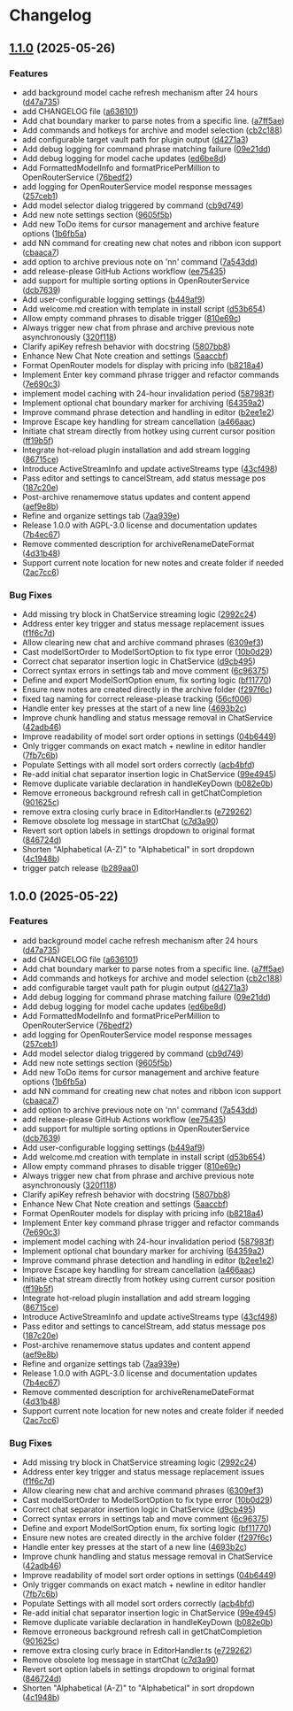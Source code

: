 # Changelog

## [1.1.0](https://github.com/aarons/obsidian-simple-chat/compare/simple-note-chat-v1.0.0...simple-note-chat-v1.1.0) (2025-05-26)


### Features

* add background model cache refresh mechanism after 24 hours ([d47a735](https://github.com/aarons/obsidian-simple-chat/commit/d47a735f05ad5de9c878c4eeb1e0de59e41b6786))
* add CHANGELOG file ([a636101](https://github.com/aarons/obsidian-simple-chat/commit/a63610106cddb478661673842163ba456a4779fc))
* Add chat boundary marker to parse notes from a specific line. ([a7ff5ae](https://github.com/aarons/obsidian-simple-chat/commit/a7ff5ae9c3ef7c481f7ba02eefee6acd9262fa38))
* Add commands and hotkeys for archive and model selection ([cb2c188](https://github.com/aarons/obsidian-simple-chat/commit/cb2c188b83e6f7afb6264c2c0bc00faea404e3e9))
* add configurable target vault path for plugin output ([d4271a3](https://github.com/aarons/obsidian-simple-chat/commit/d4271a3f5e0bb4a3020fd02ad024f19b2d6a6627))
* Add debug logging for command phrase matching failure ([09e21dd](https://github.com/aarons/obsidian-simple-chat/commit/09e21dd2bbfee91814c6c6c78c5e7aaedcb9e2ac))
* Add debug logging for model cache updates ([ed6be8d](https://github.com/aarons/obsidian-simple-chat/commit/ed6be8d4f4f9bf7d949768fdb38d7676c1282787))
* Add FormattedModelInfo and formatPricePerMillion to OpenRouterService ([76bedf2](https://github.com/aarons/obsidian-simple-chat/commit/76bedf2b3261897324a81e3e2305824cbcef0fed))
* add logging for OpenRouterService model response messages ([257ceb1](https://github.com/aarons/obsidian-simple-chat/commit/257ceb19eb191b0d5da51a7ac43446be72045614))
* Add model selector dialog triggered by command ([cb9d749](https://github.com/aarons/obsidian-simple-chat/commit/cb9d749325e48b08212cceedde8abcb74e501607))
* Add new note settings section ([9605f5b](https://github.com/aarons/obsidian-simple-chat/commit/9605f5b5cc61e04c2c874e4b59db049d1c784a71))
* Add new ToDo items for cursor management and archive feature options ([1b6fb5a](https://github.com/aarons/obsidian-simple-chat/commit/1b6fb5a7a796fe8207d1262bea27bbb60b0fb79a))
* add NN command for creating new chat notes and ribbon icon support ([cbaaca7](https://github.com/aarons/obsidian-simple-chat/commit/cbaaca7af97c2c5beaf140372690c015d14f8506))
* add option to archive previous note on 'nn' command ([7a543dd](https://github.com/aarons/obsidian-simple-chat/commit/7a543dd3007c24102b7cd439b80bb3256b1f92e0))
* add release-please GitHub Actions workflow ([ee75435](https://github.com/aarons/obsidian-simple-chat/commit/ee75435c1779f1a4e67e9746cf7e217a85a96c96))
* add support for multiple sorting options in OpenRouterService ([dcb7639](https://github.com/aarons/obsidian-simple-chat/commit/dcb7639ba780f293f32c6958933cade8ea47b435))
* Add user-configurable logging settings ([b449af9](https://github.com/aarons/obsidian-simple-chat/commit/b449af99db31f9035dd9ebe751eda3caa6379384))
* Add welcome.md creation with template in install script ([d53b654](https://github.com/aarons/obsidian-simple-chat/commit/d53b654bb8539eb039271add16eeac1f3e10bf93))
* Allow empty command phrases to disable trigger ([810e69c](https://github.com/aarons/obsidian-simple-chat/commit/810e69c3be3741826cabd6c3f4f993dc01039e6c))
* Always trigger new chat from phrase and archive previous note asynchronously ([320f118](https://github.com/aarons/obsidian-simple-chat/commit/320f1185ff56eb966e2a9350f81632f694339cbc))
* Clarify apiKey refresh behavior with docstring ([5807bb8](https://github.com/aarons/obsidian-simple-chat/commit/5807bb8713b82671ebdd11696d838ce71071d1f4))
* Enhance New Chat Note creation and settings ([5aaccbf](https://github.com/aarons/obsidian-simple-chat/commit/5aaccbf75dea94ce426615bc85e6f70443273382))
* Format OpenRouter models for display with pricing info ([b8218a4](https://github.com/aarons/obsidian-simple-chat/commit/b8218a46ca8f364151c4c59d4f0091705f83640f))
* Implement Enter key command phrase trigger and refactor commands ([7e690c3](https://github.com/aarons/obsidian-simple-chat/commit/7e690c3ca07630ac9df62b514692a43475b0118c))
* implement model caching with 24-hour invalidation period ([587983f](https://github.com/aarons/obsidian-simple-chat/commit/587983f02fd65e80413e52f56068ae3f65c97725))
* Implement optional chat boundary marker for archiving ([64359a2](https://github.com/aarons/obsidian-simple-chat/commit/64359a2a2453acff3111d5d3a95d311950851379))
* Improve command phrase detection and handling in editor ([b2ee1e2](https://github.com/aarons/obsidian-simple-chat/commit/b2ee1e29d9e888dc605436d49b2ef11f73c2baaa))
* Improve Escape key handling for stream cancellation ([a466aac](https://github.com/aarons/obsidian-simple-chat/commit/a466aac01ec3c687eb8a3454b3aefa8b0a2a2b5d))
* Initiate chat stream directly from hotkey using current cursor position ([ff19b5f](https://github.com/aarons/obsidian-simple-chat/commit/ff19b5f2f8b700dcbe8f7772ca26159631521b07))
* Integrate hot-reload plugin installation and add stream logging ([86715ce](https://github.com/aarons/obsidian-simple-chat/commit/86715ce72121789d8405f522a7c90ee95c84e24f))
* Introduce ActiveStreamInfo and update activeStreams type ([43cf498](https://github.com/aarons/obsidian-simple-chat/commit/43cf49875800732077b1b78cf047cbaa0231adfe))
* Pass editor and settings to cancelStream, add status message pos ([187c20e](https://github.com/aarons/obsidian-simple-chat/commit/187c20ee5958861769fd8655094c1b87c67c3cc9))
* Post-archive renamemove status updates and content append ([aef9e8b](https://github.com/aarons/obsidian-simple-chat/commit/aef9e8bb6171e40faf11471913edcd3f9a26d5e9))
* Refine and organize settings tab ([7aa939e](https://github.com/aarons/obsidian-simple-chat/commit/7aa939e007b82a79c7d277c7fc407eb6fb238be7))
* Release 1.0.0 with AGPL-3.0 license and documentation updates ([7b4ec67](https://github.com/aarons/obsidian-simple-chat/commit/7b4ec67da86e1567ec6efe75e9b2aac633d95429))
* Remove commented description for archiveRenameDateFormat ([4d31b48](https://github.com/aarons/obsidian-simple-chat/commit/4d31b488a2cd0c0407c161f087b7a33a99c6ce01))
* Support current note location for new notes and create folder if needed ([2ac7cc6](https://github.com/aarons/obsidian-simple-chat/commit/2ac7cc6991841d78cfa321c17b9fc59140a687ef))


### Bug Fixes

* Add missing try block in ChatService streaming logic ([2992c24](https://github.com/aarons/obsidian-simple-chat/commit/2992c24ba146799d06c0e475aa28b08773c41a75))
* Address enter key trigger and status message replacement issues ([f1f6c7d](https://github.com/aarons/obsidian-simple-chat/commit/f1f6c7dc592076c1e8b8fab8e7f9497673065fbd))
* Allow clearing new chat and archive command phrases ([6309ef3](https://github.com/aarons/obsidian-simple-chat/commit/6309ef3d9fff20b01d3c6e0c526b66a5c20f3e56))
* Cast modelSortOrder to ModelSortOption to fix type error ([10b0d29](https://github.com/aarons/obsidian-simple-chat/commit/10b0d2932f6445c24ca448e5e79ae4d5c32c7612))
* Correct chat separator insertion logic in ChatService ([d9cb495](https://github.com/aarons/obsidian-simple-chat/commit/d9cb4953d4c3e8fac69d759b0f2af24332fabd93))
* Correct syntax errors in settings tab and move comment ([6c96375](https://github.com/aarons/obsidian-simple-chat/commit/6c9637594a71cb28af480efd731ee1765bba325e))
* Define and export ModelSortOption enum, fix sorting logic ([bf11770](https://github.com/aarons/obsidian-simple-chat/commit/bf117705addb186492b6a013d4c5744519aaef34))
* Ensure new notes are created directly in the archive folder ([f297f6c](https://github.com/aarons/obsidian-simple-chat/commit/f297f6c18522c0687eb2a5c0924295a2ac671e53))
* fixed tag naming for correct release-please tracking ([56cf006](https://github.com/aarons/obsidian-simple-chat/commit/56cf00636379cc6003e99f53d8ed0cd81c84c8e4))
* Handle enter key presses at the start of a new line ([4693b2c](https://github.com/aarons/obsidian-simple-chat/commit/4693b2cca752d65608494637d042244c79cdc49c))
* Improve chunk handling and status message removal in ChatService ([42adb46](https://github.com/aarons/obsidian-simple-chat/commit/42adb460bf17a7f2b361c5bc35da7037f4c0019b))
* Improve readability of model sort order options in settings ([04b6449](https://github.com/aarons/obsidian-simple-chat/commit/04b6449ef46c9080577fa9e91b49359a1d4febf2))
* Only trigger commands on exact match + newline in editor handler ([7fb7c6b](https://github.com/aarons/obsidian-simple-chat/commit/7fb7c6bb2096f978e33b752573c8a07e0ff896d5))
* Populate Settings with all model sort orders correctly ([acb4bfd](https://github.com/aarons/obsidian-simple-chat/commit/acb4bfdaf3a27bb02188db93938189e6a33a697e))
* Re-add initial chat separator insertion logic in ChatService ([99e4945](https://github.com/aarons/obsidian-simple-chat/commit/99e4945548c059f84483cec27fb6a9cd1d94048c))
* Remove duplicate variable declaration in handleKeyDown ([b082e0b](https://github.com/aarons/obsidian-simple-chat/commit/b082e0b94fc9a5782294a1917b6b4dc6df0ce1a2))
* Remove erroneous background refresh call in getChatCompletion ([901625c](https://github.com/aarons/obsidian-simple-chat/commit/901625c987dc90dc3a42e26795842cdaac011f83))
* remove extra closing curly brace in EditorHandler.ts ([e729262](https://github.com/aarons/obsidian-simple-chat/commit/e729262261da9c9d9d1011f6d5e631957fffc78c))
* Remove obsolete log message in startChat ([c7d3a90](https://github.com/aarons/obsidian-simple-chat/commit/c7d3a9075882e1fbc0fdc1e67b50011c6c9dfdb5))
* Revert sort option labels in settings dropdown to original format ([846724d](https://github.com/aarons/obsidian-simple-chat/commit/846724d83673dd87900dcf217e43c8b90eb18c67))
* Shorten "Alphabetical (A-Z)" to "Alphabetical" in sort dropdown ([4c1948b](https://github.com/aarons/obsidian-simple-chat/commit/4c1948b620d988cc07817c1c44ccbafec890e7ca))
* trigger patch release ([b289aa0](https://github.com/aarons/obsidian-simple-chat/commit/b289aa0069a847cee901d185ba9eac0842584517))

## 1.0.0 (2025-05-22)


### Features

* add background model cache refresh mechanism after 24 hours ([d47a735](https://github.com/aarons/obsidian-simple-chat/commit/d47a735f05ad5de9c878c4eeb1e0de59e41b6786))
* add CHANGELOG file ([a636101](https://github.com/aarons/obsidian-simple-chat/commit/a63610106cddb478661673842163ba456a4779fc))
* Add chat boundary marker to parse notes from a specific line. ([a7ff5ae](https://github.com/aarons/obsidian-simple-chat/commit/a7ff5ae9c3ef7c481f7ba02eefee6acd9262fa38))
* Add commands and hotkeys for archive and model selection ([cb2c188](https://github.com/aarons/obsidian-simple-chat/commit/cb2c188b83e6f7afb6264c2c0bc00faea404e3e9))
* add configurable target vault path for plugin output ([d4271a3](https://github.com/aarons/obsidian-simple-chat/commit/d4271a3f5e0bb4a3020fd02ad024f19b2d6a6627))
* Add debug logging for command phrase matching failure ([09e21dd](https://github.com/aarons/obsidian-simple-chat/commit/09e21dd2bbfee91814c6c6c78c5e7aaedcb9e2ac))
* Add debug logging for model cache updates ([ed6be8d](https://github.com/aarons/obsidian-simple-chat/commit/ed6be8d4f4f9bf7d949768fdb38d7676c1282787))
* Add FormattedModelInfo and formatPricePerMillion to OpenRouterService ([76bedf2](https://github.com/aarons/obsidian-simple-chat/commit/76bedf2b3261897324a81e3e2305824cbcef0fed))
* add logging for OpenRouterService model response messages ([257ceb1](https://github.com/aarons/obsidian-simple-chat/commit/257ceb19eb191b0d5da51a7ac43446be72045614))
* Add model selector dialog triggered by command ([cb9d749](https://github.com/aarons/obsidian-simple-chat/commit/cb9d749325e48b08212cceedde8abcb74e501607))
* Add new note settings section ([9605f5b](https://github.com/aarons/obsidian-simple-chat/commit/9605f5b5cc61e04c2c874e4b59db049d1c784a71))
* Add new ToDo items for cursor management and archive feature options ([1b6fb5a](https://github.com/aarons/obsidian-simple-chat/commit/1b6fb5a7a796fe8207d1262bea27bbb60b0fb79a))
* add NN command for creating new chat notes and ribbon icon support ([cbaaca7](https://github.com/aarons/obsidian-simple-chat/commit/cbaaca7af97c2c5beaf140372690c015d14f8506))
* add option to archive previous note on 'nn' command ([7a543dd](https://github.com/aarons/obsidian-simple-chat/commit/7a543dd3007c24102b7cd439b80bb3256b1f92e0))
* add release-please GitHub Actions workflow ([ee75435](https://github.com/aarons/obsidian-simple-chat/commit/ee75435c1779f1a4e67e9746cf7e217a85a96c96))
* add support for multiple sorting options in OpenRouterService ([dcb7639](https://github.com/aarons/obsidian-simple-chat/commit/dcb7639ba780f293f32c6958933cade8ea47b435))
* Add user-configurable logging settings ([b449af9](https://github.com/aarons/obsidian-simple-chat/commit/b449af99db31f9035dd9ebe751eda3caa6379384))
* Add welcome.md creation with template in install script ([d53b654](https://github.com/aarons/obsidian-simple-chat/commit/d53b654bb8539eb039271add16eeac1f3e10bf93))
* Allow empty command phrases to disable trigger ([810e69c](https://github.com/aarons/obsidian-simple-chat/commit/810e69c3be3741826cabd6c3f4f993dc01039e6c))
* Always trigger new chat from phrase and archive previous note asynchronously ([320f118](https://github.com/aarons/obsidian-simple-chat/commit/320f1185ff56eb966e2a9350f81632f694339cbc))
* Clarify apiKey refresh behavior with docstring ([5807bb8](https://github.com/aarons/obsidian-simple-chat/commit/5807bb8713b82671ebdd11696d838ce71071d1f4))
* Enhance New Chat Note creation and settings ([5aaccbf](https://github.com/aarons/obsidian-simple-chat/commit/5aaccbf75dea94ce426615bc85e6f70443273382))
* Format OpenRouter models for display with pricing info ([b8218a4](https://github.com/aarons/obsidian-simple-chat/commit/b8218a46ca8f364151c4c59d4f0091705f83640f))
* Implement Enter key command phrase trigger and refactor commands ([7e690c3](https://github.com/aarons/obsidian-simple-chat/commit/7e690c3ca07630ac9df62b514692a43475b0118c))
* implement model caching with 24-hour invalidation period ([587983f](https://github.com/aarons/obsidian-simple-chat/commit/587983f02fd65e80413e52f56068ae3f65c97725))
* Implement optional chat boundary marker for archiving ([64359a2](https://github.com/aarons/obsidian-simple-chat/commit/64359a2a2453acff3111d5d3a95d311950851379))
* Improve command phrase detection and handling in editor ([b2ee1e2](https://github.com/aarons/obsidian-simple-chat/commit/b2ee1e29d9e888dc605436d49b2ef11f73c2baaa))
* Improve Escape key handling for stream cancellation ([a466aac](https://github.com/aarons/obsidian-simple-chat/commit/a466aac01ec3c687eb8a3454b3aefa8b0a2a2b5d))
* Initiate chat stream directly from hotkey using current cursor position ([ff19b5f](https://github.com/aarons/obsidian-simple-chat/commit/ff19b5f2f8b700dcbe8f7772ca26159631521b07))
* Integrate hot-reload plugin installation and add stream logging ([86715ce](https://github.com/aarons/obsidian-simple-chat/commit/86715ce72121789d8405f522a7c90ee95c84e24f))
* Introduce ActiveStreamInfo and update activeStreams type ([43cf498](https://github.com/aarons/obsidian-simple-chat/commit/43cf49875800732077b1b78cf047cbaa0231adfe))
* Pass editor and settings to cancelStream, add status message pos ([187c20e](https://github.com/aarons/obsidian-simple-chat/commit/187c20ee5958861769fd8655094c1b87c67c3cc9))
* Post-archive renamemove status updates and content append ([aef9e8b](https://github.com/aarons/obsidian-simple-chat/commit/aef9e8bb6171e40faf11471913edcd3f9a26d5e9))
* Refine and organize settings tab ([7aa939e](https://github.com/aarons/obsidian-simple-chat/commit/7aa939e007b82a79c7d277c7fc407eb6fb238be7))
* Release 1.0.0 with AGPL-3.0 license and documentation updates ([7b4ec67](https://github.com/aarons/obsidian-simple-chat/commit/7b4ec67da86e1567ec6efe75e9b2aac633d95429))
* Remove commented description for archiveRenameDateFormat ([4d31b48](https://github.com/aarons/obsidian-simple-chat/commit/4d31b488a2cd0c0407c161f087b7a33a99c6ce01))
* Support current note location for new notes and create folder if needed ([2ac7cc6](https://github.com/aarons/obsidian-simple-chat/commit/2ac7cc6991841d78cfa321c17b9fc59140a687ef))


### Bug Fixes

* Add missing try block in ChatService streaming logic ([2992c24](https://github.com/aarons/obsidian-simple-chat/commit/2992c24ba146799d06c0e475aa28b08773c41a75))
* Address enter key trigger and status message replacement issues ([f1f6c7d](https://github.com/aarons/obsidian-simple-chat/commit/f1f6c7dc592076c1e8b8fab8e7f9497673065fbd))
* Allow clearing new chat and archive command phrases ([6309ef3](https://github.com/aarons/obsidian-simple-chat/commit/6309ef3d9fff20b01d3c6e0c526b66a5c20f3e56))
* Cast modelSortOrder to ModelSortOption to fix type error ([10b0d29](https://github.com/aarons/obsidian-simple-chat/commit/10b0d2932f6445c24ca448e5e79ae4d5c32c7612))
* Correct chat separator insertion logic in ChatService ([d9cb495](https://github.com/aarons/obsidian-simple-chat/commit/d9cb4953d4c3e8fac69d759b0f2af24332fabd93))
* Correct syntax errors in settings tab and move comment ([6c96375](https://github.com/aarons/obsidian-simple-chat/commit/6c9637594a71cb28af480efd731ee1765bba325e))
* Define and export ModelSortOption enum, fix sorting logic ([bf11770](https://github.com/aarons/obsidian-simple-chat/commit/bf117705addb186492b6a013d4c5744519aaef34))
* Ensure new notes are created directly in the archive folder ([f297f6c](https://github.com/aarons/obsidian-simple-chat/commit/f297f6c18522c0687eb2a5c0924295a2ac671e53))
* Handle enter key presses at the start of a new line ([4693b2c](https://github.com/aarons/obsidian-simple-chat/commit/4693b2cca752d65608494637d042244c79cdc49c))
* Improve chunk handling and status message removal in ChatService ([42adb46](https://github.com/aarons/obsidian-simple-chat/commit/42adb460bf17a7f2b361c5bc35da7037f4c0019b))
* Improve readability of model sort order options in settings ([04b6449](https://github.com/aarons/obsidian-simple-chat/commit/04b6449ef46c9080577fa9e91b49359a1d4febf2))
* Only trigger commands on exact match + newline in editor handler ([7fb7c6b](https://github.com/aarons/obsidian-simple-chat/commit/7fb7c6bb2096f978e33b752573c8a07e0ff896d5))
* Populate Settings with all model sort orders correctly ([acb4bfd](https://github.com/aarons/obsidian-simple-chat/commit/acb4bfdaf3a27bb02188db93938189e6a33a697e))
* Re-add initial chat separator insertion logic in ChatService ([99e4945](https://github.com/aarons/obsidian-simple-chat/commit/99e4945548c059f84483cec27fb6a9cd1d94048c))
* Remove duplicate variable declaration in handleKeyDown ([b082e0b](https://github.com/aarons/obsidian-simple-chat/commit/b082e0b94fc9a5782294a1917b6b4dc6df0ce1a2))
* Remove erroneous background refresh call in getChatCompletion ([901625c](https://github.com/aarons/obsidian-simple-chat/commit/901625c987dc90dc3a42e26795842cdaac011f83))
* remove extra closing curly brace in EditorHandler.ts ([e729262](https://github.com/aarons/obsidian-simple-chat/commit/e729262261da9c9d9d1011f6d5e631957fffc78c))
* Remove obsolete log message in startChat ([c7d3a90](https://github.com/aarons/obsidian-simple-chat/commit/c7d3a9075882e1fbc0fdc1e67b50011c6c9dfdb5))
* Revert sort option labels in settings dropdown to original format ([846724d](https://github.com/aarons/obsidian-simple-chat/commit/846724d83673dd87900dcf217e43c8b90eb18c67))
* Shorten "Alphabetical (A-Z)" to "Alphabetical" in sort dropdown ([4c1948b](https://github.com/aarons/obsidian-simple-chat/commit/4c1948b620d988cc07817c1c44ccbafec890e7ca))
